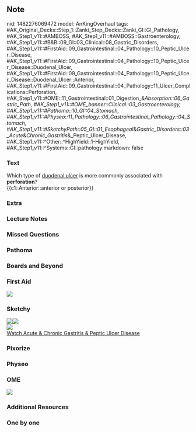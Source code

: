 ## Note
nid: 1482276069472
model: AnKingOverhaul
tags: #AK_Original_Decks::Step_1::Zanki_Step_Decks::Zanki_GI::GI_Pathology, #AK_Step1_v11::#AMBOSS, #AK_Step1_v11::#AMBOSS::Gastroenterology, #AK_Step1_v11::#B&B::09_GI::03_Clinical::08_Gastric_Disorders, #AK_Step1_v11::#FirstAid::09_Gastrointestinal::04_Pathology::10_Peptic_Ulcer_Disease, #AK_Step1_v11::#FirstAid::09_Gastrointestinal::04_Pathology::10_Peptic_Ulcer_Disease::Duodenal_Ulcer, #AK_Step1_v11::#FirstAid::09_Gastrointestinal::04_Pathology::10_Peptic_Ulcer_Disease::Duodenal_Ulcer::Anterior, #AK_Step1_v11::#FirstAid::09_Gastrointestinal::04_Pathology::11_Ulcer_Complications::Perforation, #AK_Step1_v11::#OME::11_Gastrointestinal::01_Digestion_&_Absorption::06_Gastric_Path, #AK_Step1_v11::#OME_banner::Clinical::03_Gastroenterology, #AK_Step1_v11::#Pathoma::10_GI::04_Stomach, #AK_Step1_v11::#Physeo::11_Pathology::06_Gastrointestinal_Pathology::04_Stomach, #AK_Step1_v11::#SketchyPath::05_GI::01_Esophageal_&_Gastric_Disorders::03_Acute_&_Chronic_Gastritis_&_Peptic_Ulcer_Disease, #AK_Step1_v11::^Other::^HighYield::1-HighYield, #AK_Step1_v11::^Systems::GI::pathology
markdown: false

### Text
<div>
  Which type of <u>duodenal ulcer</u> is more commonly associated
  with <b>perforation</b>?
</div>
<div>
  {{c1::Anterior::anterior or posterior}}
</div>

### Extra


### Lecture Notes


### Missed Questions


### Pathoma


### Boards and Beyond


### First Aid
<img src="tmpPN4Apc.png">

### Sketchy
<div>
<div><img src=
"Screen%20Shot%202020-01-20%20at%2011.25.01%20AM.JPG"><img src=
"Screen%20Shot%202020-01-20%20at%2011.17.08%20AM.JPG"></div><img src="Zoverall%20picture%20(39)_1566160514431.JPG"></div><a href="https://dashboard.sketchy.com/study/medical/courses/medical-pathophysiology/units/medical-pathophysiology-gi/videos/medical-pathophysiology-gi-esophageal-and-gastric-disorders-acute-and-chronic-gastritis-and-peptic-ulcer-disease?utm_source=anki&utm_medium=partnership&utm_campaign=february_update&utm_content=medical">Watch
Acute & Chronic Gastritis & Peptic Ulcer Disease</a>

### Pixorize


### Physeo


### OME
<div class="ome-widget">
  <a href=
  "https://onlinemeded.org/spa/gastroenterology?ref=anki"><img src=
  "_OME_AnkiFlashcards_Topic_2.png"></a>
</div>

### Additional Resources


### One by one

